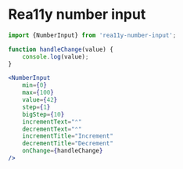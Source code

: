 Rea11y number input
===================

```js
import {NumberInput} from 'rea11y-number-input';
```

```jsx
function handleChange(value) {
	console.log(value);
}

<NumberInput
	min={0}
	max={100}
	value={42}
	step={1}
	bigStep={10}
	incrementText="⌃"
	decrementText="⌃"
	incrementTitle="Increment"
	decrementTitle="Decrement"
	onChange={handleChange}
/>
```
